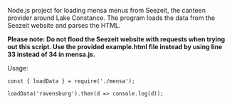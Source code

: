 Node.js project for loading mensa menus from Seezeit, the canteen provider
around Lake Constance. The program loads the data from the Seezeit website and
parses the HTML.

**Please note: Do not flood the Seezeit website with requests when trying out this script.
Use the provided example.html file instead by using line 33 instead of 34 in mensa.js.**

Usage:

```
const { loadData } = require('./mensa');

loadData('ravensburg').then(d => console.log(d));
```
